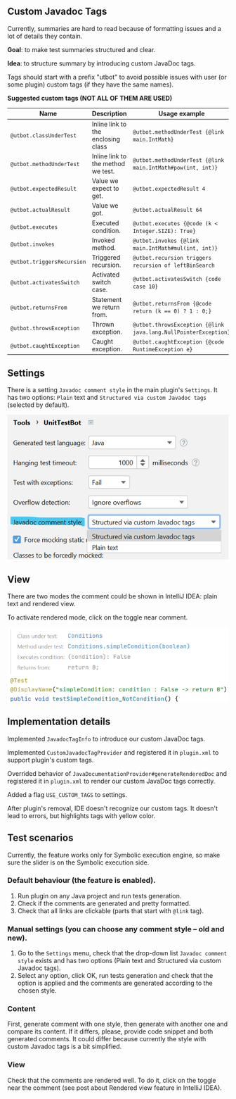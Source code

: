 ## Custom Javadoc Tags

Currently, summaries are hard to read because of formatting issues and a lot of details they contain.

**Goal**: to make test summaries structured and clear.

**Idea**: to structure summary by introducing custom JavaDoc tags.

Tags should start with a prefix "utbot" to avoid possible issues with user (or some plugin) custom tags (if they have
the same names).

**Suggested custom tags (NOT ALL OF THEM ARE USED)**

| Name                       | Description                        | Usage example                                                   |
|----------------------------|------------------------------------|-----------------------------------------------------------------|
| `@utbot.classUnderTest`    | Inline link to the enclosing class | `@utbot.methodUnderTest {@link main.IntMath}`                   |     
| `@utbot.methodUnderTest`   | Inline link to the method we test. | `@utbot.methodUnderTest {@link main.IntMath#pow(int, int)}`     |
| `@utbot.expectedResult`    | Value we expect to get.            | `@utbot.expectedResult 4`                                       |
| `@utbot.actualResult`      | Value we got.                      | `@utbot.actualResult 64`                                        |
| `@utbot.executes`          | Executed condition.                | `@utbot.executes {@code (k < Integer.SIZE): True}`              |
| `@utbot.invokes`           | Invoked method.                    | `@utbot.invokes {@link main.IntMath#mul(int, int)}`             |
| `@utbot.triggersRecursion` | Triggered recursion.               | `@utbot.recursion triggers recursion of leftBinSearch`          |
| `@utbot.activatesSwitch`   | Activated switch case.             | `@utbot.activatesSwitch {code case 10}`                         |
| `@utbot.returnsFrom`       | Statement we return from.          | `@utbot.returnsFrom {@code return (k == 0) ? 1 : 0;}`           |
| `@utbot.throwsException`   | Thrown exception.                  | `@utbot.throwsException {@link java.lang.NullPointerException}` |
| `@utbot.caughtException`   | Caught exception.                  | `@utbot.caughtException {@code RuntimeException e}`             |

## Settings

There is a setting `Javadoc comment style` in the main plugin's `Settings`. It has two options: `Plain` text
and `Structured via custom Javadoc tags` (selected by default).

![Settings](../images/utbot_settings.png)

## View

There are two modes the comment could be shown in IntelliJ IDEA: plain text and rendered view.

To activate rendered mode, click on the toggle near comment.

![Example](../images/utbot_custom_javadoc_tags.png)

## Implementation details

Implemented `JavadocTagInfo` to introduce our custom JavaDoc tags.

Implemented `CustomJavadocTagProvider` and registered it in `plugin.xml` to support plugin's custom tags.

Overrided behavior of `JavaDocumentationProvider#generateRenderedDoc` and registered it in `plugin.xml` to render our
custom JavaDoc tags correctly.

Added a flag `USE_CUSTOM_TAGS` to settings.

After plugin's removal, IDE doesn't recognize our custom tags. It doesn't lead to errors, but highlights tags with
yellow color.

## Test scenarios

Currently, the feature works only for Symbolic execution engine, so make sure the slider is on the Symbolic execution
side.

### Default behaviour (the feature is enabled).

1. Run plugin on any Java project and run tests generation.
2. Check if the comments are generated and pretty formatted.
3. Check that all links are clickable (parts that start with `@link` tag).

### Manual settings (you can choose any comment style – old and new).

1. Go to the `Settings` menu, check that the drop-down list `Javadoc comment style` exists and has two options (Plain
   text
   and Structured via custom Javadoc tags).
2. Select any option, click OK, run tests generation and check that the option is applied and the comments are generated
   according to the chosen style.

### Content

First, generate comment with one style, then generate with another one and compare its content. If it differs,
please, provide code snippet and both generated comments. It could differ because currently the
style with custom Javadoc tags is a bit simplified.

### View

Check that the comments are rendered well. To do it, click on the toggle near the comment (see post about Rendered
view feature in IntelliJ IDEA).